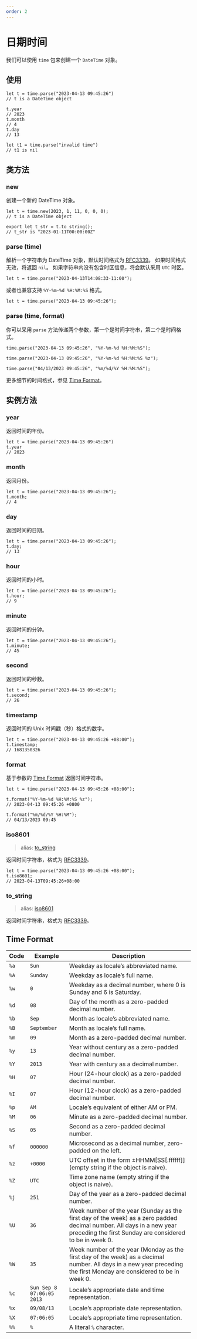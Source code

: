 ```yaml
---
order: 2
---
```


# 日期时间

我们可以使用 `time` 包来创建一个 `DateTime` 对象。

## 使用

```nvs
let t = time.parse("2023-04-13 09:45:26")
// t is a DateTime object

t.year
// 2023
t.month
// 4
t.day
// 13

let t1 = time.parse("invalid time")
// t1 is nil
```

## 类方法

### new

创建一个新的 DateTime 对象。

```nvs
let t = time.new(2023, 1, 11, 0, 0, 0);
// t is a DateTime object

export let t_str = t.to_string();
// t_str is "2023-01-11T00:00:00Z"
```

### parse (time)

解析一个字符串为 DateTime 对象，默认时间格式为 [RFC3339]。
如果时间格式无效，将返回 `nil`。
如果字符串内没有包含时区信息，将会默认采用 `UTC` 时区。

```nvs
let t = time.parse("2023-04-13T14:08:33-11:00");

```

或者也兼容支持 `%Y-%m-%d %H:%M:%S` 格式。

```nvs
let t = time.parse("2023-04-13 09:45:26");

```

### parse (time, format)

你可以采用 `parse` 方法传递两个参数，第一个是时间字符串，第二个是时间格式。

```nvs
time.parse("2023-04-13 09:45:26", "%Y-%m-%d %H:%M:%S");

time.parse("2023-04-13 09:45:26", "%Y-%m-%d %H:%M:%S %z");

time.parse("04/13/2023 09:45:26", "%m/%d/%Y %H:%M:%S");
```

更多细节的时间格式，参见 [Time Format]。

## 实例方法

### year

返回时间的年份。

```nvs
let t = time.parse("2023-04-13 09:45:26")
t.year
// 2023
```

### month

返回月份。

```nvs
let t = time.parse("2023-04-13 09:45:26");
t.month;
// 4
```

### day

返回时间的日期。

```nvs
let t = time.parse("2023-04-13 09:45:26");
t.day;
// 13
```

### hour

返回时间的小时。

```nvs
let t = time.parse("2023-04-13 09:45:26");
t.hour;
// 9
```

### minute

返回时间的分钟。

```nvs
let t = time.parse("2023-04-13 09:45:26");
t.minute;
// 45
```

### second

返回时间的秒数。

```nvs
let t = time.parse("2023-04-13 09:45:26");
t.second;
// 26
```

### timestamp

返回时间的 Unix 时间戳（秒）格式的数字。

```nvs
let t = time.parse("2023-04-13 09:45:26 +08:00");
t.timestamp;
// 1681350326
```

### format

基于参数的 [Time Format] 返回时间字符串。

```nvs
let t = time.parse("2023-04-13 09:45:26 +08:00");

t.format("%Y-%m-%d %H:%M:%S %z");
// 2023-04-13 09:45:26 +0800

t.format("%m/%d/%Y %H:%M");
// 04/13/2023 09:45
```

### iso8601

> alias: [to_string](#to_string)

返回时间字符串，格式为 [RFC3339]。

```nvs
let t = time.parse("2023-04-13 09:45:26 +08:00");
t.iso8601;
// 2023-04-13T09:45:26+08:00
```

### to_string

> alias: [iso8601](#iso8601)

返回时间字符串，格式为 [RFC3339]。

## Time Format

| Code | Example                   | Description                                                                                                                                                                      |
| ---- | ------------------------- | -------------------------------------------------------------------------------------------------------------------------------------------------------------------------------- |
| `%a` | `Sun`                     | Weekday as locale’s abbreviated name.                                                                                                                                            |
| `%A` | `Sunday`                  | Weekday as locale’s full name.                                                                                                                                                   |
| `%w` | `0`                       | Weekday as a decimal number, where 0 is Sunday and 6 is Saturday.                                                                                                                |
| `%d` | `08`                      | Day of the month as a zero-padded decimal number.                                                                                                                                |
| `%b` | `Sep`                     | Month as locale’s abbreviated name.                                                                                                                                              |
| `%B` | `September`               | Month as locale’s full name.                                                                                                                                                     |
| `%m` | `09`                      | Month as a zero-padded decimal number.                                                                                                                                           |
| `%y` | `13`                      | Year without century as a zero-padded decimal number.                                                                                                                            |
| `%Y` | `2013`                    | Year with century as a decimal number.                                                                                                                                           |
| `%H` | `07`                      | Hour (24-hour clock) as a zero-padded decimal number.                                                                                                                            |
| `%I` | `07`                      | Hour (12-hour clock) as a zero-padded decimal number.                                                                                                                            |
| `%p` | `AM`                      | Locale’s equivalent of either AM or PM.                                                                                                                                          |
| `%M` | `06`                      | Minute as a zero-padded decimal number.                                                                                                                                          |
| `%S` | `05`                      | Second as a zero-padded decimal number.                                                                                                                                          |
| `%f` | `000000`                  | Microsecond as a decimal number, zero-padded on the left.                                                                                                                        |
| `%z` | `+0000`                   | UTC offset in the form ±HHMM\[SS\[.ffffff\]\] (empty string if the object is naive).                                                                                             |
| `%Z` | `UTC`                     | Time zone name (empty string if the object is naive).                                                                                                                            |
| `%j` | `251`                     | Day of the year as a zero-padded decimal number.                                                                                                                                 |
| `%U` | `36`                      | Week number of the year (Sunday as the first day of the week) as a zero padded decimal number. All days in a new year preceding the first Sunday are considered to be in week 0. |
| `%W` | `35`                      | Week number of the year (Monday as the first day of the week) as a decimal number. All days in a new year preceding the first Monday are considered to be in week 0.             |
| `%c` | `Sun Sep 8 07:06:05 2013` | Locale’s appropriate date and time representation.                                                                                                                               |
| `%x` | `09/08/13`                | Locale’s appropriate date representation.                                                                                                                                        |
| `%X` | `07:06:05`                | Locale’s appropriate time representation.                                                                                                                                        |
| `%%` | `%`                       | A literal `%` character.                                                                                                                                                         |

[rfc3339]: https://tools.ietf.org/html/rfc3339
[time format]: #time-format
[unix timestamp]: https://en.wikipedia.org/wiki/Unix_time
